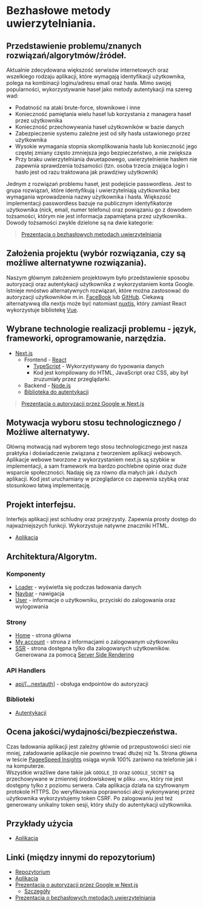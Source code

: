 # Bezhasłowe metody uwierzytelniania.

## Przedstawienie problemu/znanych rozwiązań/algorytmów/źródeł.
Aktualnie zdecydowana większość serwisów internetowych oraz wszelkiego rodzaju aplikacji, które wymagają identyfikacji użytkownika, polega na kombinacji loginu/adresu email oraz hasła. Mimo swojej popularności, wykorzystywanie haseł jako metody  autentykacji ma szereg wad:
* Podatność na ataki brute-force,  słownikowe i inne
* Konieczność pamiętania wielu haseł lub korzystania z managera haseł przez użytkownika
* Konieczność przechowywania haseł użytkowników w bazie danych
* Zabezpieczenie systemu zależne jest od siły hasła ustawionego przez użytkownika
* Wysokie  wymagania stopnia skomplikowania hasła lub konieczność jego częstej zmiany często zmniejsza jego bezpieczeństwo, a nie zwiększa
* Przy braku uwierzytelniania dwuetapowego,  uwierzytelnienie hasłem nie zapewnia sprawdzenia tożsamości (tzn. osoba trzecia znająca login i hasło jest od razu traktowana jak prawdziwy użytkownik)

Jednym z rozwiązań problemu haseł, jest podejście passwordless. Jest to grupa rozwiązań, które identyfikują i uwierzytelniają użytkownika bez wymagania wprowadzenia nazwy użytkownika i hasła. Większość implementacji passwordless bazuje na publicznym identyfikatorze użytkownika (nick, email, numer telefonu) oraz powiązaniu go z dowodem tożsamości, którym nie jest informacja zapamiętana przez użytkownika..
Dowody tożsamości zwykle dzielone są na dwie kategorie:

> [Prezentacja o bezhasłowych metodach uwierzytelniania](https://docs.google.com/presentation/d/1B3U6y9bI_xBhhM0gu4j5rtFVw3Ip1hFC/edit?usp=sharing&ouid=111097248793457732997&rtpof=true&sd=true)

## Założenia projektu (wybór rozwiązania, czy są możliwe alternatywne rozwiązania).
Naszym głównym założeniem projektowym było przedstawienie sposobu autoryzacji oraz autentykacji użytkownika z wykorzystaniem konta Google.
Istnieje mnóstwo alternatywnych rozwiązań, które można zastosować do autoryzacji użytkowników m.in. [FaceBook](https://developers.facebook.com/docs/facebook-login/) lub [GitHub](https://docs.github.com/en/rest/guides/basics-of-authentication). Ciekawą alternatywwą dla nextjs może być natomiast [nuxtjs](https://nuxtjs.org/), który zamiast React wykorzystuje bibliotekę [Vue](https://vuejs.org/).

## Wybrane technologie realizacji problemu - język, frameworki, oprogramowanie, narzędzia.
* [Next.js](https://nextjs.org/)
  * Frontend - [React](https://reactjs.org/)
    * [TypeScript](https://www.typescriptlang.org/) - Wykorzystywany do typowania danych
    * Kod jest kompilowany do HTML, JavaScript oraz CSS, aby był zruzumiały przez przeglądarki.
  * Backend - [Node.js](https://nodejs.org/)
  * [Biblioteka do autentykacji](https://next-auth.js.org/)
> [Prezentacja o autoryzacji przez Google w Next.js](https://docs.google.com/presentation/d/15AerDC_TzEoAGQB6RW_IJK_Ie8wR_X8JGIrUVom3f2U/edit?usp=sharing)

## Motywacja wyboru stosu technologicznego / Możliwe alternatywy.
Główną motwacją nad wyborem tego stosu technologicznego jest nasza praktyka i doświadczenie związana z tworzeniem aplikacji webowych. Aplikacje webowe tworzone z wykorzystaniem next.js są szybkie w implementacji, a sam framework ma bardzo pochlebne opinie oraz duże wsparcie społeczności. Nadaję się za równo dla małych jak i dużych aplikacji. Kod jest uruchamiany w przeglądarce co zapewnia szybką oraz stosunkowo łatwą implementację.

## Projekt interfejsu.
Interfejs aplikacji jest schludny oraz przejrzysty. Zapewnia prosty dostęp do najważniejszych funkcji. Wykorzystuje natywne znaczniki HTML.
* [Aplikacja](https://passwordless-auth.vercel.app/)

## Architektura/Algorytm.
### Komponenty
* [Loader](./src/components/Loader/Loader.tsx) - wyświetla się podczas ładowania danych
* [Navbar](./src/components/Navbar/Navbar.tsx) - nawigacja
* [User](./src/components/User/User.tsx) - informacje o użytkowniku, przyciski do zalogowania oraz wylogowania

### Strony
* [Home](./src/pages/index.tsx) - strona główna
* [My account](./src/pages/my-account.tsx) - strona z informacjami o zalogowanym użytkowniku
* [SSR](./src/pages/ssr.tsx) - strona dostępna tylko dla zalogowanych użytkowników. Generowana za pomocą [Server Side Rendering](https://nextjs.org/docs/basic-features/pages#server-side-rendering)

### API Handlers
* [api/[...nextauth]](./src/pages/api/auth/[...nextauth].ts) - obsługa endpointów do autoryzacji

### Biblioteki
* [Autentykacji](https://next-auth.js.org/)
## Ocena jakości/wydajności/bezpieczeństwa.
Czas ładowania aplikacji jest zależny głównie od przepustowości sieci nie mniej, załadowanie aplikacjie nie powinno trwać dłużej niż 1s. Strona główna w teście [PageeSpeed Insights](https://pagespeed.web.dev/report?url=https%3A%2F%2Fpasswordless-auth.vercel.app%2F&hl=pl) osiąga wynik 100% zarówno na telefonie jak i na komputerze. <br />
Wszystkie wrażliwe dane takie jak `GOOGLE_ID` oraz `GOOGLE_SECRET` są przechowywane w zmiennej środowiskowej w pliku `.env`, który nie jest dostępny tylko z poziomu serwera. Cała aplikacja działa na szyfrowanym protokole HTTPS. Do weryfikowania poprawności akcji wykonywanej przez użytkownika wykorzystujemy token CSRF. Po zalogowaniu jest też generowany unikalny token sesji, który służy do autentykacji użytkownika.

## Przykłady użycia
* [Aplikacja](https://passwordless-auth.vercel.app/)

## Linki (między innymi do repozytorium)
* [Repozytorium](https://github.com/sebastiansiejek/passwordless-auth)
* [Aplikacja](https://passwordless-auth.vercel.app/)
* [Prezentacja o autoryzacji przez Google w Next.js](https://docs.google.com/presentation/d/15AerDC_TzEoAGQB6RW_IJK_Ie8wR_X8JGIrUVom3f2U/edit?usp=sharing)
  * [Szczegóły](https://sebastiansiejek.notion.site/Ochrona-danych-7f0285972c7547a6b52f19080c9ed752)
* [Prezentacja o bezhasłowych metodach uwierzytelniania](https://docs.google.com/presentation/d/1B3U6y9bI_xBhhM0gu4j5rtFVw3Ip1hFC/edit?usp=sharing&ouid=111097248793457732997&rtpof=true&sd=true)

